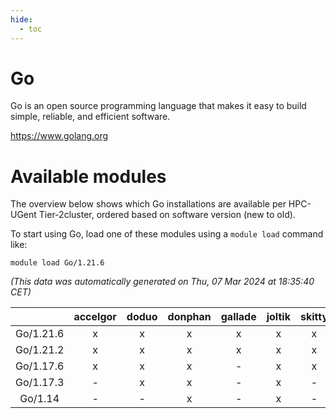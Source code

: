 ```yaml
---
hide:
  - toc
---
```


Go
==


Go is an open source programming language that makes it easy to build simple, reliable, and efficient software.

https://www.golang.org
# Available modules


The overview below shows which Go installations are available per HPC-UGent Tier-2cluster, ordered based on software version (new to old).

To start using Go, load one of these modules using a `module load` command like:

```shell
module load Go/1.21.6
```

*(This data was automatically generated on Thu, 07 Mar 2024 at 18:35:40 CET)*  

| |accelgor|doduo|donphan|gallade|joltik|skitty|
| :---: | :---: | :---: | :---: | :---: | :---: | :---: |
|Go/1.21.6|x|x|x|x|x|x|
|Go/1.21.2|x|x|x|x|x|x|
|Go/1.17.6|x|x|x|-|x|x|
|Go/1.17.3|-|x|x|-|x|-|
|Go/1.14|-|-|x|-|x|-|
